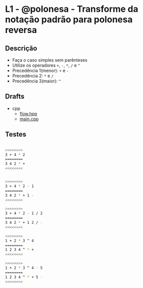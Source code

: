 # L1 - @polonesa - Transforme da notação padrão para polonesa reversa

## Descrição

- Faça o caso simples sem parênteses
- Utilize os operadores `+`, `-`, `*`, `/` e `^`
- Precedência 1(menor): `+` e `-`
- Precedência 2: `*` e `/`
- Precedência 3(maior): `^`


## Drafts

<!-- links .cache/draft -->
- cpp
  - [flow.hpp](.cache/draft/cpp/flow.hpp)
  - [main.cpp](.cache/draft/cpp/main.cpp)
<!-- links -->

## Testes
```bash

>>>>>>>>
3 + 4 * 2
========
3 4 2 * +
<<<<<<<<


>>>>>>>>
3 + 4 * 2 - 1
========
3 4 2 * + 1 -
<<<<<<<<

>>>>>>>>
3 + 4 * 2 - 1 / 2
========
3 4 2 * + 1 2 / -
<<<<<<<<

>>>>>>>>
1 + 2 * 3 ^ 4
========
1 2 3 4 ^ * +
<<<<<<<<

>>>>>>>>
1 + 2 * 3 ^ 4 - 5
========
1 2 3 4 ^ * + 5 -
<<<<<<<<

```

